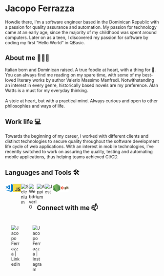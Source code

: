

# Jacopo Ferrazza

Howdie there, I'm a software engineer based in the Dominican Republic with a passion for quality assurance and automation.  My passion for technology came at an early age, since the majority of my childhood was spent around computers.  Later on as a teen, I discovered my passion for software by coding my first “Hello World” in QBasic.


## About me 👨🏻‍💻

Italian born and Dominican raised. A true foodie at heart, with a thing for 🍕.<br/> You can always find me reading on my spare time, with some of my best-loved literary works by author Valerio Massimo Manfredi. Notwithstanding an interest in every genre, historically based novels are my preference.  Alan Watts is a must for my everyday thinking.<br/><br/> A stoic at heart, but with a practical mind. Always curious and open to other philosophies and ways of life. 


## Work life 💻

Towards the beginning of my career, I worked with different clients and distinct technologies to secure quality throughout the software development life cycle of web applications. With an interest in mobile technologies, I’ve recently switched to work on assuring the quality, testing and automating mobile applications, thus helping teams achieved CI/CD.


## Languages and Tools 🛠

<img align="left" alt="Visual Studio Code" width="26px" src="https://raw.githubusercontent.com/github/explore/80688e429a7d4ef2fca1e82350fe8e3517d3494d/topics/visual-studio-code/visual-studio-code.png" />
<img align="left" alt="JavaScript" width="26px" src="https://raw.githubusercontent.com/github/explore/80688e429a7d4ef2fca1e82350fe8e3517d3494d/topics/javascript/javascript.png" />
<img align="left" alt="Selenium" width="26px" src="https://www.selenium.dev/images/selenium_logo_square_green.png" />
<img align="left" alt="WebdriverIO" width="26px" src="https://webdriver.io/img/webdriverio.png" />
<img align="left" alt="Appium" width="26px" src="https://unaqaenapuros.files.wordpress.com/2019/02/appium-and-perfecto.png?w=300&h=300" />
<img align="left" alt="Jest" width="26px" src="https://cdn.freebiesupply.com/logos/large/2x/jest-logo-png-transparent.png" />
<img align="left" alt="Node.js" width="26px" src="https://raw.githubusercontent.com/github/explore/80688e429a7d4ef2fca1e82350fe8e3517d3494d/topics/nodejs/nodejs.png" />
<img align="left" alt="Git" width="26px" src="https://raw.githubusercontent.com/github/explore/80688e429a7d4ef2fca1e82350fe8e3517d3494d/topics/git/git.png" />

</br></br>

## Connect with me 📫

<a href = "https://www.linkedin.com/in/jferrazza/"> 
<img align="left" alt="Jacopo Ferrazza | LinkedIn" width="30px" src="https://cdn.jsdelivr.net/npm/simple-icons@v3/icons/linkedin.svg" hspace="20" vspace="20"/>
</a>
<a href = "https://www.instagram.com/jacopoo_/" > 
<img align="left" alt="Jacopo Ferrazza | Instagram" width="30px" src="https://cdn.jsdelivr.net/npm/simple-icons@v3/icons/instagram.svg" hspace="20" vspace="20"/>
</a>



